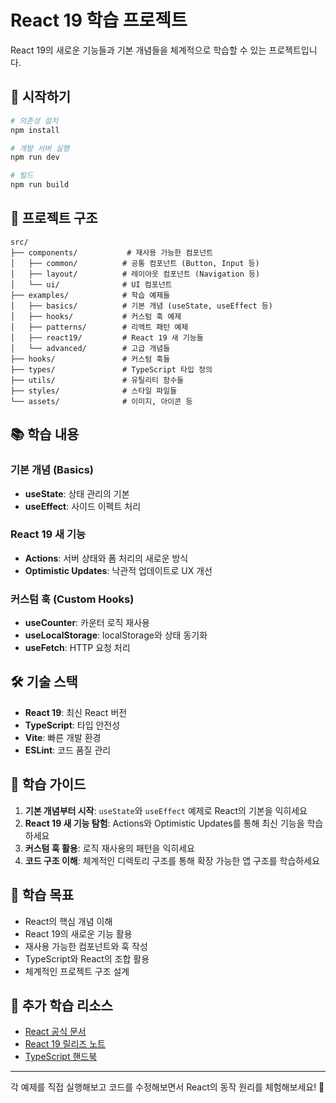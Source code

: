 # React 19 학습 프로젝트

React 19의 새로운 기능들과 기본 개념들을 체계적으로 학습할 수 있는 프로젝트입니다.

## 🚀 시작하기

```bash
# 의존성 설치
npm install

# 개발 서버 실행
npm run dev

# 빌드
npm run build
```

## 📁 프로젝트 구조

```
src/
├── components/           # 재사용 가능한 컴포넌트
│   ├── common/          # 공통 컴포넌트 (Button, Input 등)
│   ├── layout/          # 레이아웃 컴포넌트 (Navigation 등)
│   └── ui/              # UI 컴포넌트
├── examples/            # 학습 예제들
│   ├── basics/          # 기본 개념 (useState, useEffect 등)
│   ├── hooks/           # 커스텀 훅 예제
│   ├── patterns/        # 리액트 패턴 예제
│   ├── react19/         # React 19 새 기능들
│   └── advanced/        # 고급 개념들
├── hooks/               # 커스텀 훅들
├── types/               # TypeScript 타입 정의
├── utils/               # 유틸리티 함수들
├── styles/              # 스타일 파일들
└── assets/              # 이미지, 아이콘 등
```

## 📚 학습 내용

### 기본 개념 (Basics)
- **useState**: 상태 관리의 기본
- **useEffect**: 사이드 이펙트 처리

### React 19 새 기능
- **Actions**: 서버 상태와 폼 처리의 새로운 방식
- **Optimistic Updates**: 낙관적 업데이트로 UX 개선

### 커스텀 훅 (Custom Hooks)
- **useCounter**: 카운터 로직 재사용
- **useLocalStorage**: localStorage와 상태 동기화
- **useFetch**: HTTP 요청 처리

## 🛠 기술 스택

- **React 19**: 최신 React 버전
- **TypeScript**: 타입 안전성
- **Vite**: 빠른 개발 환경
- **ESLint**: 코드 품질 관리

## 📖 학습 가이드

1. **기본 개념부터 시작**: `useState`와 `useEffect` 예제로 React의 기본을 익히세요
2. **React 19 새 기능 탐험**: Actions와 Optimistic Updates를 통해 최신 기능을 학습하세요
3. **커스텀 훅 활용**: 로직 재사용의 패턴을 익히세요
4. **코드 구조 이해**: 체계적인 디렉토리 구조를 통해 확장 가능한 앱 구조를 학습하세요

## 🎯 학습 목표

- React의 핵심 개념 이해
- React 19의 새로운 기능 활용
- 재사용 가능한 컴포넌트와 훅 작성
- TypeScript와 React의 조합 활용
- 체계적인 프로젝트 구조 설계

## 📝 추가 학습 리소스

- [React 공식 문서](https://react.dev)
- [React 19 릴리즈 노트](https://react.dev/blog/2024/04/25/react-19)
- [TypeScript 핸드북](https://www.typescriptlang.org/docs/)

---

각 예제를 직접 실행해보고 코드를 수정해보면서 React의 동작 원리를 체험해보세요! 🎉
